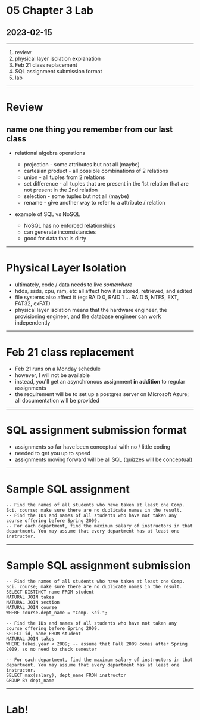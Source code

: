 # 05 Chapter 3 Lab
## 2023-02-15

---

1. review
2. physical layer isolation explanation
3. Feb 21 class replacement
4. SQL assignment submission format
5. lab

---

# Review
## name one thing you remember from our last class

- relational algebra operations
  - projection - some attributes but not all (maybe)
  - cartesian product - all possible combinations of 2 relations
  - union - all tuples from 2 relations
  - set difference - all tuples that are present in the 1st relation that are not present in the 2nd relation
  - selection - some tuples but not all (maybe)
  - rename - give another way to refer to a attribute / relation

- example of SQL vs NoSQL
  - NoSQL has no enforced relationships
  - can generate inconsistancies
  - good for data that is dirty

  
  
---

# Physical Layer Isolation

- ultimately, code / data needs to live *somewhere*
- hdds, ssds, cpu, ram, etc all affect how it is stored, retrieved, and edited
- file systems also affect it (eg: RAID 0, RAID 1 ... RAID 5, NTFS, EXT, FAT32, exFAT)
- physical layer isolation means that the hardware engineer, the provisioning engineer, and the database engineer can work independently

---

# Feb 21 class replacement

- Feb 21 runs on a Monday schedule
- however, I will not be available
- instead, you'll get an asynchronous assignment **in addition** to regular assignments
- the requirement will be to set up a postgres server on Microsoft Azure; all documentation will be provided

---

# SQL assignment submission format

- assignments so far have been conceptual with no / little coding
- needed to get you up to speed
- assignments moving forward will be all SQL (quizzes will be conceptual)

---

# Sample SQL assignment

```
-- Find the names of all students who have taken at least one Comp. Sci. course; make sure there are no duplicate names in the result.
-- Find the IDs and names of all students who have not taken any course offering before Spring 2009.
-- For each department, find the maximum salary of instructors in that department. You may assume that every department has at least one instructor.
```

---

# Sample SQL assignment submission

```
-- Find the names of all students who have taken at least one Comp. Sci. course; make sure there are no duplicate names in the result.
SELECT DISTINCT name FROM student
NATURAL JOIN takes
NATURAL JOIN section
NATURAL JOIN course
WHERE course.dept_name = "Comp. Sci.";

-- Find the IDs and names of all students who have not taken any course offering before Spring 2009.
SELECT id, name FROM student
NATURAL JOIN takes
WHERE takes.year < 2009; -- assume that Fall 2009 comes after Spring 2009, so no need to check semester

-- For each department, find the maximum salary of instructors in that department. You may assume that every department has at least one instructor.
SELECT max(salary), dept_name FROM instructor
GROUP BY dept_name
```

---

# Lab!
